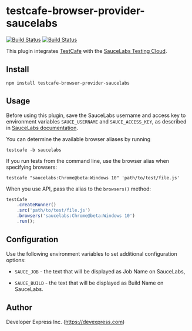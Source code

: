 # testcafe-browser-provider-saucelabs
[![Build Status](https://travis-ci.org/DevExpress/testcafe-browser-provider-saucelabs.svg)](https://travis-ci.org/DevExpress/testcafe-browser-provider-saucelabs)
[![Build Status](https://ci.appveyor.com/api/projects/status/47hkm5kr9c6ftb9u/branch/master?svg=true)](https://ci.appveyor.com/project/DevExpress/testcafe-browser-provider-saucelabs/branch/master)

This plugin integrates [TestCafe](http://devexpress.github.io/testcafe) with the [SauceLabs Testing Cloud](https://saucelabs.com/).

## Install

```
npm install testcafe-browser-provider-saucelabs
```

## Usage
Before using this plugin, save the SauceLabs username and access key to environment variables `SAUCE_USERNAME` and `SAUCE_ACCESS_KEY`, as described in [SauceLabs documentation](https://wiki.saucelabs.com/display/DOCS/Best+Practice%3A+Use+Environment+Variables+for+Authentication+Credentials).

You can determine the available browser aliases by running
```
testcafe -b saucelabs
```

If you run tests from the command line, use the browser alias when specifying browsers:

```
testcafe "saucelabs:Chrome@beta:Windows 10" 'path/to/test/file.js'
```


When you use API, pass the alias to the `browsers()` method:

```js
testCafe
    .createRunner()
    .src('path/to/test/file.js')
    .browsers('saucelabs:Chrome@beta:Windows 10')
    .run();
```

## Configuration

Use the following environment variables to set additional configuration options:

 - `SAUCE_JOB` - the text that will be displayed as Job Name on SauceLabs,   
 
 - `SAUCE_BUILD` - the text that will be displayed as Build Name on SauceLabs.
 
## Author
Developer Express Inc. (https://devexpress.com)
